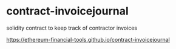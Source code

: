 # contract-invoicejournal
solidity contract to keep track of contractor invoices

https://ethereum-financial-tools.github.io/contract-invoicejournal
